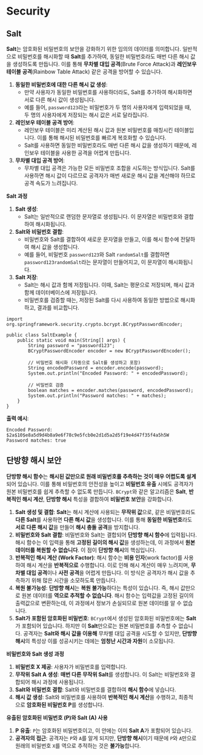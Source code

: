 # Security
## Salt
**Salt**는 암호화된 비밀번호의 보안을 강화하기 위한 임의의 데이터를 의미합니다. 일반적으로 비밀번호를 해시화할 때 **Salt**를 추가하여, 동일한 비밀번호라도 매번 다른 해시 값을 생성하도록 만듭니다. 이를 통해 **무차별 대입 공격**(Brute Force Attack)과 **레인보우 테이블 공격**(Rainbow Table Attack) 같은 공격을 방어할 수 있습니다.

1. **동일한 비밀번호에 대한 다른 해시 값 생성**:
    - 만약 사용자가 동일한 비밀번호를 사용하더라도, Salt를 추가하여 해시화하면 서로 다른 해시 값이 생성됩니다.
    - 예를 들어, `password123`라는 비밀번호가 두 명의 사용자에게 입력되었을 때, 두 명의 사용자에게 저장되는 해시 값은 서로 달라집니다.
2. **레인보우 테이블 공격 방어**:
    - 레인보우 테이블은 미리 계산된 해시 값과 원본 비밀번호를 매칭시킨 테이블입니다. 이를 통해 해시된 비밀번호를 빠르게 복호화할 수 있습니다.
    - Salt를 사용하면 동일한 비밀번호라도 매번 다른 해시 값을 생성하기 때문에, 레인보우 테이블을 사용한 공격을 어렵게 만듭니다.
3. **무차별 대입 공격 방어**:
    - 무차별 대입 공격은 가능한 모든 비밀번호 조합을 시도하는 방식입니다. Salt를 사용하면 해시 값이 다르므로 공격자가 매번 새로운 해시 값을 계산해야 하므로 공격 속도가 느려집니다.

**Salt 과정**
1. **Salt 생성**:
    - Salt는 일반적으로 랜덤한 문자열로 생성됩니다. 이 문자열은 비밀번호와 결합하여 해시화됩니다.
2. **Salt와 비밀번호 결합**:
    - 비밀번호와 Salt를 결합하여 새로운 문자열을 만들고, 이를 해시 함수에 전달하여 해시 값을 생성합니다.
    - 예를 들어, 비밀번호 `password123`와 Salt `randomSalt`를 결합하면 `password123randomSalt`라는 문자열이 만들어지고, 이 문자열이 해시화됩니다.
3. **Salt 저장**:
    - Salt는 해시 값과 함께 저장됩니다. 이때, Salt는 평문으로 저장되며, 해시 값과 함께 데이터베이스에 저장됩니다.
    - 비밀번호를 검증할 때는, 저장된 Salt를 다시 사용하여 동일한 방법으로 해시화하고, 결과를 비교합니다.

```
import org.springframework.security.crypto.bcrypt.BCryptPasswordEncoder;

public class SaltExample {
    public static void main(String[] args) {
        String password = "password123";
        BCryptPasswordEncoder encoder = new BCryptPasswordEncoder();

        // 비밀번호 해시화 (자동으로 Salt를 생성하고 포함)
        String encodedPassword = encoder.encode(password);
        System.out.println("Encoded Password: " + encodedPassword);

        // 비밀번호 검증
        boolean matches = encoder.matches(password, encodedPassword);
        System.out.println("Password matches: " + matches);
    }
}
```

**출력 예시**:
```
Encoded Password: $2a$10$e8a5d9d4b8a9e6f78c9e5fcb0e2d1d5a2d5f19e4d47f35f4a5h5W
Password matches: true
```

## 단방향 해시 보안
**단방향 해시 함수**는 **해시된 값만으로 원래 비밀번호를 추측하는 것이 매우 어렵도록 설계**되어 있습니다. 이를 통해 비밀번호의 안전성을 높이고 **비밀번호 유출** 시에도 공격자가 원본 비밀번호를 쉽게 추측할 수 없도록 만듭니다. `BCrypt`와 같은 알고리즘은 **Salt**, **반복적인 해시 계산**, **단방향 해시** 특성을 결합하여 **비밀번호 보안**을 강화합니다.

1. **Salt 생성 및 결합**: **Salt**는 해시 계산에 사용되는 **무작위 값**으로, 같은 비밀번호라도 **다른 Salt**를 사용하면 **다른 해시 값**을 생성합니다. 이를 통해 **동일한 비밀번호**라도 **서로 다른 해시 값**을 만들어 **해시 충돌 공격**을 방지합니다.
2. **비밀번호와 Salt 결합**: 비밀번호와 Salt는 결합되어 **단방향 해시 함수**에 입력됩니다. 해시 함수는 이 입력을 통해 **고정된 길이의 해시 값**을 생성하는데, 이 과정에서 **원본 데이터를 복원할 수 없습니다**. 이 점이 **단방향 해시**의 핵심입니다.
3. **반복적인 해시 계산 (Work Factor)**: 해시 함수는 **비용 인자**(work factor)를 사용하여 해시 계산을 **반복적으로** 수행합니다. 이로 인해 해시 계산이 매우 느려지며, **무차별 대입 공격**이나 **사전 공격**을 어렵게 만듭니다. 이 방식은 공격자가 해시 값을 추측하기 위해 많은 시간을 소모하도록 만듭니다.
4.  **복원 불가능성**: **단방향 해시**는 **복원 불가능**하다는 특성이 있습니다. 즉, 해시 값만으로 원본 데이터를 **역으로 추적할 수 없습니다**. 해시 함수는 입력값을 고정된 길이의 출력값으로 변환하는데, 이 과정에서 정보가 손실되므로 원본 데이터를 알 수 없습니다.
5.  **Salt가 포함된 암호화된 비밀번호**: `BCrypt`에서 생성된 암호화된 비밀번호에는 **Salt**가 포함되어 있습니다. 하지만 이 **Salt**만으로는 원본 비밀번호를 추측할 수 없습니다. 공격자는 **Salt와 해시 값을 이용해** 무차별 대입 공격을 시도할 수 있지만, **단방향 해시**의 특성상 이를 성공시키는 데에는 **엄청난 시간과 자원**이 소모됩니다.

**비밀번호와 Salt 생성 과정**
1. **비밀번호 X 제공**: 사용자가 비밀번호를 입력합니다.
2. **무작위 Salt A 생성**: **매번 다른 무작위 Salt**를 생성합니다. 이 Salt는 비밀번호와 결합되어 해시 과정에 사용됩니다.
3. **Salt와 비밀번호 결합**: Salt와 비밀번호를 결합하여 **해시 함수**에 넣습니다.
4. **해시 값 생성**: Salt와 비밀번호를 사용하여 **반복적인 해시 계산**을 수행하고, 최종적으로 **암호화된 비밀번호 P**를 생성합니다.

**유출된 암호화된 비밀번호 (P)와 Salt (A) 사용**
1. **P 유출**: `P`는 암호화된 비밀번호이고, 이 안에는 이미 **Salt A**가 포함되어 있습니다.
2. **공격자의 접근**: 공격자는 `P`와 `A`를 알게 되지만, **단방향 해시**이기 때문에 `P`와 `A`만으로 원래의 비밀번호 `X`를 역으로 추적하는 것은 **불가능**합니다.
